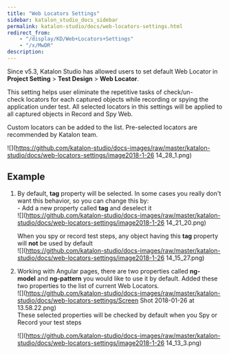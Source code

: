 ```yaml
---
title: "Web Locators Settings" 
sidebar: katalon_studio_docs_sidebar
permalink: katalon-studio/docs/web-locators-settings.html 
redirect_from:
    - "/display/KD/Web+Locators+Settings"
    - "/x/MwDR"
description: 
---
```

Since v5.3, Katalon Studio has allowed users to set default Web Locator in **Project Setting** > **Test Design** > **Web Locator**.

This setting helps user eliminate the repetitive tasks of check/un-check locators for each captured objects while recording or spying the application under test. All selected locators in this settings will be applied to all captured objects in Record and Spy Web. 

Custom locators can be added to the list. Pre-selected locators are recommended by Katalon team.

![](https://github.com/katalon-studio/docs-images/raw/master/katalon-studio/docs/web-locators-settings/image2018-1-26 14_28_1.png)

Example
-------

1.  By default, **tag** property will be selected. In some cases you really don't want this behavior, so you can change this by:   
    - Add a new property called **tag** and deselect it  
    ![](https://github.com/katalon-studio/docs-images/raw/master/katalon-studio/docs/web-locators-settings/image2018-1-26 14_21_20.png)  
      
    When you spy or record test steps, any object having this **tag** property will **not** be used by default  
    ![](https://github.com/katalon-studio/docs-images/raw/master/katalon-studio/docs/web-locators-settings/image2018-1-26 14_15_27.png)  
      
    
2.  Working with Angular pages, there are two properties called **ng-model** and **ng-pattern** you would like to use it by default. Added these two properties to the list of current Web Locators.  
    ![](https://github.com/katalon-studio/docs-images/raw/master/katalon-studio/docs/web-locators-settings/Screen Shot 2018-01-26 at 13.58.22.png)  
    These selected properties will be checked by default when you Spy or Record your test steps  
      
    ![](https://github.com/katalon-studio/docs-images/raw/master/katalon-studio/docs/web-locators-settings/image2018-1-26 14_13_3.png)